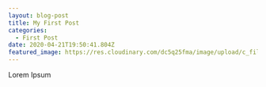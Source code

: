 ```yaml
---
layout: blog-post
title: My First Post
categories:
  - First Post
date: 2020-04-21T19:50:41.804Z
featured_image: https://res.cloudinary.com/dc5q25fma/image/upload/c_fill,f_auto,g_auto,q_auto,w_1008/c_fill,f_auto,g_faces,q_auto,w_1000/v1578091393/flower-bg_o50ddr.jpg
---
```

Lorem Ipsum